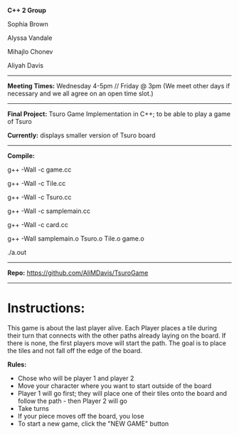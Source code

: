 **C++ 2 Group**

Sophia Brown

Alyssa Vandale

Mihajlo Chonev

Aliyah Davis

************************************************************

**Meeting Times:** Wednesday 4-5pm // Friday @ 3pm 
(We meet other days if necessary and we all agree on an open time slot.)

************************************************************

**Final Project:** Tsuro Game Implementation in C++; to be able to play a game of Tsuro

**Currently:** displays smaller version of Tsuro board

************************************************************

**Compile:**

g++ -Wall -c game.cc

g++ -Wall -c Tile.cc

g++ -Wall -c Tsuro.cc

g++ -Wall -c samplemain.cc

g++ -Wall -c card.cc

g++ -Wall samplemain.o Tsuro.o Tile.o game.o

./a.out

************************************************************

**Repo:** https://github.com/AliMDavis/TsuroGame

************************************************************

# Instructions:

This game is about the last player alive. Each Player places a tile during their turn that connects 
with the other paths already laying on the board. If there is none, the first players move will start
the path. The goal is to place the tiles and not fall off the edge of the board. 

**Rules:**
- Chose who will be player 1 and player 2
- Move your character where you want to start outside of the board
- Player 1 will go first; they will place one of their tiles onto the board and follow the path - then Player 2 will go
- Take turns
- If your piece moves off the board, you lose
- To start a new game, click the "NEW GAME" button

